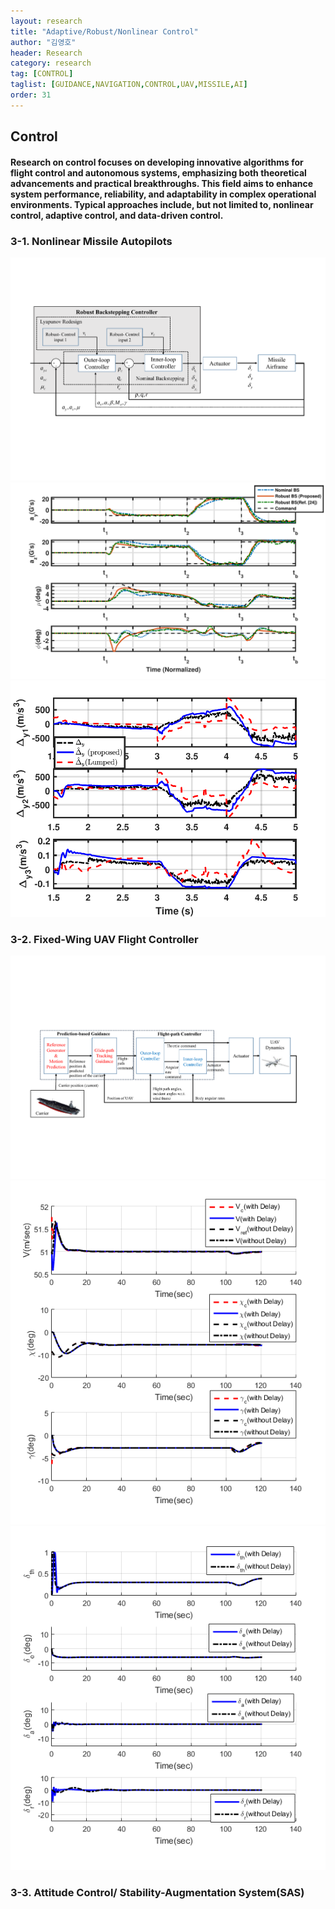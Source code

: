```yaml
---
layout: research
title: "Adaptive/Robust/Nonlinear Control"
author: "김영호"
header: Research 
category: research 
tag: [CONTROL]
taglist: [GUIDANCE,NAVIGATION,CONTROL,UAV,MISSILE,AI]
order: 31
---
```


## Control

#### Research on control focuses on developing innovative algorithms for flight control and autonomous systems, emphasizing both theoretical advancements and practical breakthroughs. This field aims to enhance system performance, reliability, and adaptability in complex operational environments. Typical approaches include, but not limited to, nonlinear control, adaptive control, and data-driven control. 

### 3-1. Nonlinear Missile Autopilots

<img src="/assets/img/Research/Control_Structure.pdf">
<img src="/assets/img/Research/Control_Response1.pdf">
<img src="/assets/img/Research/Control_Response2.pdf">

### 3-2. Fixed-Wing UAV Flight Controller 

<img src="/assets/img/Research/Control_Fixed-WingUAV_0.pdf">
<img src="/assets/img/Research/Control_Fixed-WingUAV_1.png">
<img src="/assets/img/Research/Control_Fixed-WingUAV_2.png">

### 3-3. Attitude Control/ Stability-Augmentation System(SAS)

